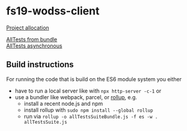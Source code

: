 # fs19-wodss-client

[Project allocation](https://dierk.github.io/fs19-wodss-client/ProjectAllocation.html)


[AllTests from bundle](https://dierk.github.io/fs19-wodss-client/allTests.html)\
[AllTests asynchronous](https://dierk.github.io/fs19-wodss-client/allTestsAsync.html)

## Build instructions

For running the code that is build on the ES6 module system you either
- have to run a local server like with `npx http-server -c-1` or
- use a bundler like webpack, parcel, or [rollup](https://rollupjs.org), e.g.
  - install a recent node.js and npm
  - install rollup with  `sudo npm install --global rollup`
  - run via `rollup -o allTestsSuiteBundle.js -f es -w . allTestsSuite.js` 